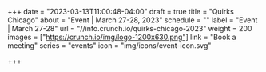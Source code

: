 +++
date = "2023-03-13T11:00:48-04:00"
draft = true
title = "Quirks Chicago"
about = "Event | March 27-28, 2023"
schedule = ""
label = "Event | March 27-28"
url = "//info.crunch.io/quirks-chicago-2023"
weight = 200
images = ["https://crunch.io/img/logo-1200x630.png"]
link = "Book a meeting"
series = "events"
icon = "img/icons/event-icon.svg"

+++

